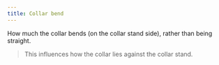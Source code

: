 ```yaml
---
title: Collar bend
---
```


How much the collar bends (on the collar stand side), rather than being straight.

> This influences how the collar lies against the collar stand.